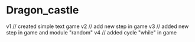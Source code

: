 # Dragon_castle


v1	//	created simple text game
v2	//	add new step in game
v3	//	added new step in game and module "random"
v4	//	added cycle "while" in game